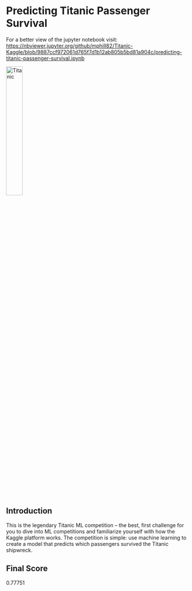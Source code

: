 # Predicting Titanic Passenger Survival

For a better view of the jupyter notebook visit: https://nbviewer.jupyter.org/github/mphill82/Titanic-Kaggle/blob/9887ccf972061d765f7d1b12ab805b5bd81a904c/predicting-titanic-passenger-survival.ipynb

<img src="https://upload.wikimedia.org/wikipedia/commons/6/6e/St%C3%B6wer_Titanic.jpg" alt="Titanic" width=30%> 

## Introduction
This is the legendary Titanic ML competition – the best, first challenge for you to dive into ML competitions and familiarize yourself with how the Kaggle platform works. The competition is simple: use machine learning to create a model that predicts which passengers survived the Titanic shipwreck.

## Final Score
0.77751
